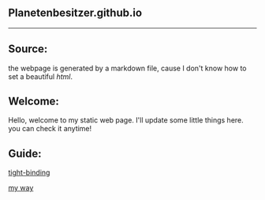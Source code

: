 ## Planetenbesitzer.github.io

---------------

## Source:

the webpage is generated by a markdown file, cause I don't know how to set a beautiful *html*.

## Welcome:

Hello, welcome to my static web page. I'll update some little things here. you can check it anytime!

## Guide:

[tight-binding](./question_of_tightbinding.html)

[my way](./my_way/my_way.md)
